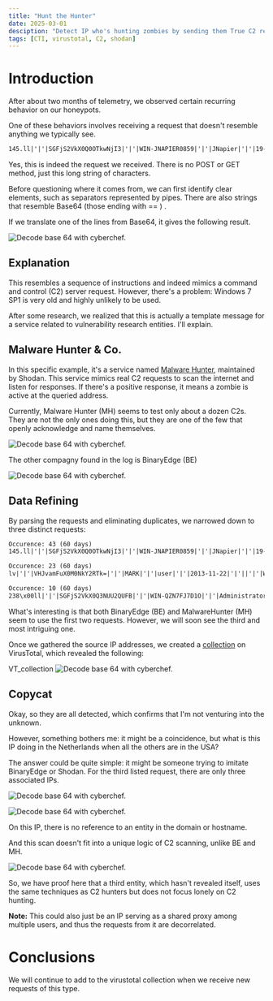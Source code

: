 ```yaml
---
title: "Hunt the Hunter"
date: 2025-03-01
desciption: "Detect IP who's hunting zombies by sending them True C2 request"
tags: [CTI, virustotal, C2, shodan]
---
```


# Introduction

After about two months of telemetry, we observed certain recurring behavior on our honeypots. 

One of these behaviors involves receiving a request that doesn't resemble anything we typically see.

```txt
145.ll|'|'|SGFjS2VkX0Q0OTkwNjI3|'|'|WIN-JNAPIER0859|'|'|JNapier|'|'|19-02-01|'|'||'|'|Win 7 Professional SP1 x64|'|'|No|'|'|0.7d|'|'|..|'|'|AA==|'|'|112.inf|'|'|SGFjS2VkDQoxOTIuMTY4LjkyLjIyMjo1NTUyDQpEZXNrdG9wDQpjbGllbnRhLmV4ZQ0KRmFsc2UNCkZhbHNlDQpUcnVlDQpGYWxzZQ==12.act|'|'|AA==
```

Yes, this is indeed the request we received. There is no POST or GET method, just this long string of characters.

Before questioning where it comes from, we can first identify clear elements, such as separators represented by pipes. There are also strings that resemble Base64 (those ending with == ) .

If we translate one of the lines from Base64, it gives the following result.

![Decode base 64 with cyberchef.](/content/articles/Hunt_the_Hunter_picture/cyberchef_base64.png)


## Explanation

This resembles a sequence of instructions and indeed mimics a command and control (C2) server request. However, there's a problem: Windows 7 SP1 is very old and highly unlikely to be used.

After some research, we realized that this is actually a template message for a service related to vulnerability research entities. I'll explain.

## Malware Hunter & Co.

In this specific example, it's a service named [Malware Hunter](https://malware-hunter.shodan.io/), maintained by Shodan. This service mimics real C2 requests to scan the internet and listen for responses. If there's a positive response, it means a zombie is active at the queried address.

Currently, Malware Hunter (MH) seems to test only about a dozen C2s. They are not the only ones doing this, but they are one of the few that openly acknowledge and name themselves.

![Decode base 64 with cyberchef.](/content/articles/Hunt_the_Hunter_picture/shodan_MH.png)

The other compagny found in the log is BinaryEdge (BE)

![Decode base 64 with cyberchef.](/content/articles/Hunt_the_Hunter_picture/shodan_BE.png)

## Data Refining

By parsing the requests and eliminating duplicates, we narrowed down to three distinct requests:

```txt
Occurence: 43 (60 days)
145.ll|'|'|SGFjS2VkX0Q0OTkwNjI3|'|'|WIN-JNAPIER0859|'|'|JNapier|'|'|19-02-01|'|'||'|'|Win 7 Professional SP1 x64|'|'|No|'|'|0.7d|'|'|..|'|'|AA==|'|'|112.inf|'|'|SGFjS2VkDQoxOTIuMTY4LjkyLjIyMjo1NTUyDQpEZXNrdG9wDQpjbGllbnRhLmV4ZQ0KRmFsc2UNCkZhbHNlDQpUcnVlDQpGYWxzZQ==12.act|'|'|AA==

Occurence: 23 (60 days)
lv|'|'|VHJvamFuX0M0NkY2RTk=|'|'|MARK|'|'|user|'|'|2013-11-22|'|'||'|'|Win XP|'|'|No|'|'|0.6.4|'|'|..|'|'||'|'|[endof]

Occurence: 10 (60 days)
238\x00ll|'|'|SGFjS2VkX0Q3NUU2QUFB|'|'|WIN-QZN7FJ7D1O|'|'|Administrator|'|'|18-11-28|'|'||'|'|Win 7 Ultimate SP1 x64|'|'|No|'|'|S17|'|'|..|'|'|SW5ib3ggLSBPdXRsb29rIERhdGEgRmlsZSAtIE1pY3Jvc29mdCBPdXRsb29rAA==|'|'|
```

What's interesting is that both BinaryEdge (BE) and MalwareHunter (MH) seem to use the first two requests. However, we will soon see the third and most intriguing one.

Once we gathered the source IP addresses, we created a [collection](https://www.virustotal.com/gui/collection/b980f359f9ffe34da84d5839faac941bbb88ea2b9879291004ed946a5ea06d4c)  on VirusTotal, which revealed the following:

VT_collection
![Decode base 64 with cyberchef.](/content/articles/Hunt_the_Hunter_picture/VT_collection.png)

## Copycat

Okay, so they are all detected, which confirms that I'm not venturing into the unknown. 

However, something bothers me: it might be a coincidence, but what is this IP doing in the Netherlands when all the others are in the USA?

The answer could be quite simple: it might be someone trying to imitate BinaryEdge or Shodan. For the third listed request, there are only three associated IPs.

![Decode base 64 with cyberchef.](/content/articles/Hunt_the_Hunter_picture/3_IP.png)

![Decode base 64 with cyberchef.](/content/articles/Hunt_the_Hunter_picture/VT_collection_HL.png)

On this IP, there is no reference to an entity in the domain or hostname. 

And this scan doesn't fit into a unique logic of C2 scanning, unlike BE and MH.

![Decode base 64 with cyberchef.](/content/articles/Hunt_the_Hunter_picture/VT_comment.png)

So, we have proof here that a third entity, which hasn't revealed itself, uses the same techniques as C2 hunters but does not focus lonely on C2 hunting.

**Note:** This could also just be an IP serving as a shared proxy among multiple users, and thus the requests from it are decorrelated.


# Conclusions

We will continue to add to the virustotal collection when we receive new requests of this type.
